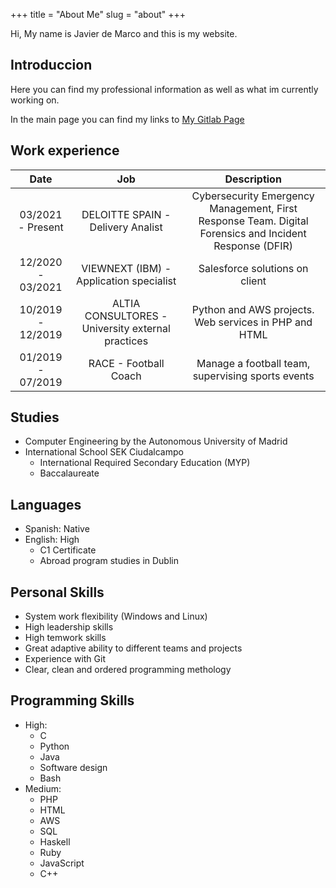 +++
title = "About Me"
slug = "about"
+++

[gitlab]: /images/gitlab2.ico

Hi, My name is Javier de Marco and this is my website.

## Introduccion

Here you can find my professional information as well as what im currently
working on.

In the main page you can find my links to
[My Gitlab Page](https://gitlab.com/javierdemarco)

## Work experience

|Date|Job|Description|
|:----:|:---:|:---:|
| 03/2021 - Present | DELOITTE SPAIN - Delivery Analist | Cybersecurity Emergency Management, First Response Team. Digital Forensics and Incident Response (DFIR) |
| 12/2020 - 03/2021 | VIEWNEXT (IBM) - Application specialist | Salesforce solutions on client |
| 10/2019 - 12/2019 | ALTIA CONSULTORES - University external practices | Python and AWS projects. Web services in PHP and HTML |
| 01/2019 - 07/2019 | RACE - Football Coach | Manage a football team, supervising sports events |

## Studies

* Computer Engineering by the Autonomous University of Madrid
* International School SEK Ciudalcampo
  * International Required Secondary Education (MYP)
  * Baccalaureate

## Languages

* Spanish: Native
* English: High
  * C1 Certificate
  * Abroad program studies in Dublin

## Personal Skills

* System work flexibility (Windows and Linux)
* High leadership skills
* High temwork skills
* Great adaptive ability to different teams and projects
* Experience with Git
* Clear, clean and ordered programming methology

## Programming Skills

* High:
  * C
  * Python
  * Java
  * Software design
  * Bash
* Medium:
  * PHP
  * HTML
  * AWS
  * SQL
  * Haskell
  * Ruby
  * JavaScript
  * C++

